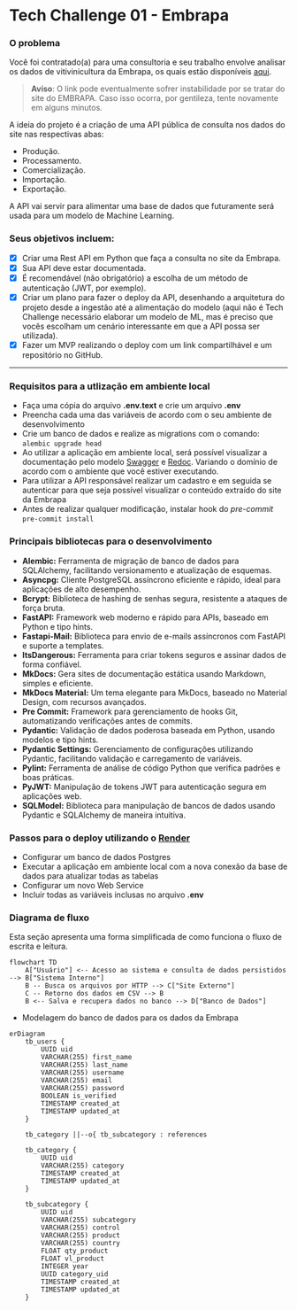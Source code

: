 # Tech Challenge 01 - Embrapa

### O problema

Você foi contratado(a) para uma consultoria e seu trabalho envolve analisar os dados de vitivinicultura da Embrapa, 
os quais estão disponíveis [aqui](http://vitibrasil.cnpuv.embrapa.br/index.php?opcao=opt_01).

> **Aviso**: O link pode eventualmente sofrer instabilidade por se tratar do site do EMBRAPA. Caso isso ocorra, 
> por gentileza, tente novamente em alguns minutos.

A ideia do projeto é a criação de uma API pública de consulta nos dados do site nas respectivas abas:
- Produção.
- Processamento.
- Comercialização.
- Importação.
- Exportação.


A API vai servir para alimentar uma base de dados que futuramente será usada para um modelo de Machine Learning.

### Seus objetivos incluem:
- [x] Criar uma Rest API em Python que faça a consulta no site da Embrapa.
- [x] Sua API deve estar documentada.
- [x] É recomendável (não obrigatório) a escolha de um método de autenticação (JWT, por exemplo).
- [x] Criar um plano para fazer o deploy da API, desenhando a arquitetura do projeto desde a ingestão até a alimentação do modelo (aqui não é Tech Challenge necessário elaborar um modelo de ML, mas é preciso que vocês escolham um cenário interessante em que a API possa ser utilizada).
- [x] Fazer um MVP realizando o deploy com um link compartilhável e um repositório no GitHub.

---

### Requisitos para a utlização em ambiente local
- Faça uma cópia do arquivo **.env.text** e crie um arquivo **.env**
- Preencha cada uma das variáveis de acordo com o seu ambiente de desenvolvimento
- Crie um banco de dados e realize as migrations com o comando: ``alembic upgrade head``
- Ao utilizar a aplicação em ambiente local, será possível visualizar a documentação pelo modelo [Swagger](http://127.0.0.1:8000/documentation/swagger) e [Redoc](http://127.0.0.1:8000/documentation/redoc). Variando o domínio de acordo com o ambiente que você estiver executando.
- Para utilizar a API responsável realizar um cadastro e em seguida se autenticar para que seja possível visualizar o conteúdo extraído do site da Embrapa
- Antes de realizar qualquer modificação, instalar hook do *pre-commit* ``pre-commit install``


### Principais bibliotecas para o desenvolvimento
- **Alembic:** Ferramenta de migração de banco de dados para SQLAlchemy, facilitando versionamento e atualização de esquemas.
- **Asyncpg:** Cliente PostgreSQL assíncrono eficiente e rápido, ideal para aplicações de alto desempenho.
- **Bcrypt:** Biblioteca de hashing de senhas segura, resistente a ataques de força bruta.
- **FastAPI:** Framework web moderno e rápido para APIs, baseado em Python e tipo hints.
- **Fastapi-Mail:** Biblioteca para envio de e-mails assíncronos com FastAPI e suporte a templates.
- **ItsDangerous:** Ferramenta para criar tokens seguros e assinar dados de forma confiável.
- **MkDocs:** Gera sites de documentação estática usando Markdown, simples e eficiente.
- **MkDocs Material:** Um tema elegante para MkDocs, baseado no Material Design, com recursos avançados.
- **Pre Commit:** Framework para gerenciamento de hooks Git, automatizando verificações antes de commits.
- **Pydantic:** Validação de dados poderosa baseada em Python, usando modelos e tipo hints.
- **Pydantic Settings:** Gerenciamento de configurações utilizando Pydantic, facilitando validação e carregamento de variáveis.
- **Pylint:** Ferramenta de análise de código Python que verifica padrões e boas práticas.
- **PyJWT:** Manipulação de tokens JWT para autenticação segura em aplicações web.
- **SQLModel:** Biblioteca para manipulação de bancos de dados usando Pydantic e SQLAlchemy de maneira intuitiva.

### Passos para o deploy utilizando o [Render](https://dashboard.render.com/)
- Configurar um banco de dados Postgres
- Executar a aplicação em ambiente local com a nova conexão da base de dados para atualizar todas as tabelas
- Configurar um novo Web Service
- Incluir todas as variáveis inclusas no arquivo **.env**

### Diagrama de fluxo

Esta seção apresenta uma forma simplificada de como funciona o fluxo de escrita e leitura.
```mermaid
flowchart TD
    A["Usuário"] <-- Acesso ao sistema e consulta de dados persistidos --> B["Sistema Interno"]
    B -- Busca os arquivos por HTTP --> C["Site Externo"]
    C -- Retorno dos dados em CSV --> B
    B <-- Salva e recupera dados no banco --> D["Banco de Dados"]
```

- Modelagem do banco de dados para os dados da Embrapa
```mermaid
erDiagram
    tb_users {
        UUID uid
        VARCHAR(255) first_name
        VARCHAR(255) last_name
        VARCHAR(255) username
        VARCHAR(255) email
        VARCHAR(255) password
        BOOLEAN is_verified
		TIMESTAMP created_at
		TIMESTAMP updated_at
    }
    
	tb_category ||--o{ tb_subcategory : references

	tb_category {
		UUID uid
		VARCHAR(255) category
		TIMESTAMP created_at
		TIMESTAMP updated_at
	}

	tb_subcategory {
		UUID uid
		VARCHAR(255) subcategory
		VARCHAR(255) control
		VARCHAR(255) product
		VARCHAR(255) country
		FLOAT qty_product
		FLOAT vl_product
		INTEGER year
		UUID category_uid
		TIMESTAMP created_at
		TIMESTAMP updated_at
	}
```
